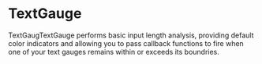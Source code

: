 # TextGauge
TextGaugTextGauge performs basic input length analysis, providing default color indicators and allowing you to pass callback functions to fire when one of your text gauges remains within or exceeds its boundries.
